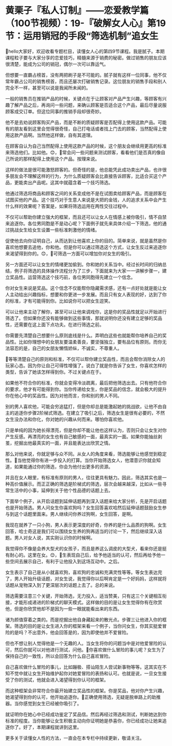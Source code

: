 # 黄栗子『私人订制』——恋爱教学篇（100节视频）：19-『破解女人心』第19节：运用销冠的手段“筛选机制”追女生

🎼hello大家好，欢迎收看专题栏目，读懂女人心的第四9节课程。我是腻子。本期课程粒子要与大家分享的恋爱技巧，精髓来源于销费的秘密。做过销售的朋友应该很清楚，能成为公司的销冠，偶尔一次可以靠运气。

但想要一直霸占榜首，没有两把刷子是不可能的。腻子就有这样一位同事，他不仅常年霸占公司的销售榜首，而且还屡次打破销售记录。这位朋友的销售手段和别人完全不一样，甚至可以说是我闻所未闻的。

一般的销售员在推销产品的时候，关键点在于让顾客对产品产生兴趣，等顾客有兴趣了解产品之后，再询问一些问题，来确认顾客是否适合这个产品，最后尽量说服顾客成交订单。但这位同事的推销手段却很奇妙。

他不是去劝说顾客购买产品，而是不断的质疑顾客是否配得上使用这款产品。可能有的朋友看到这里会觉得很奇怪，自己打电话或者找上门去的顾客，当然配得上使用这款产品啊。当然他这样做，自有其道理。

在顾客自认为自己当然配得上使用这款产品的时候，这个朋友会继续用更高的标准来筛选他们。比如他。😊，🎼常会问一些问题来测试顾客，看看他们是否真的像自己所说的那样配得上使用这个产品。按理来说。

这样的做法是很可能激怒顾客的。但奇怪的是，他总能凭此成功卖出产品，也许很多朋友会不理解这样的行为，为什么质疑顾客会比直接告诉顾客，比适合买这个产品，更能卖出产品呢。这其中就蕴含着一个技巧筛选。

他通过筛选将商品和顾客之间的关系变成他不是在试图卖给顾客产品，而是顾客在试图买他的产品。这个技巧对于生意人来说是大把的金钱，人的追求关系中会产生什么样的效果呢？答案是，如果将筛选运用在两性交往过程中。

不仅可以帮助你建立强大的框架，而且还可以让女人在情感上被你吸引，情不自禁来追逐你。各位男同胞是不是动心呢？下面例子就先来具体介绍一下筛选，他的通过挑战女生给女生设置一些标准刺激他的情绪。

促使他去向你证明自己，从而达到让他喜欢上你的目的。简单来说，就是虽然是你喜欢他想要去追他，你和他。但是你可以通过筛选这个方式，让女生反过来追逐你来渴望得到你的。😊，🎼可筛选一方面可以增加你对女生的吸引。

另一方面还可以让女生的情绪更加偷到。你和她的关系当中。经过长时间的归纳总结，例子将筛选的具体操作流程分为了三步，下面就来为大家一一讲解步骤一，建立奖品性。运营筛选这个技巧前，各位男同胞得先建立一个信念。

你对女生来说是奖品。这个信念不仅能帮你隐藏需求感，还有一点好处就是能让女人主动给出兴趣指标，想要和你更进一步发展。而且只有女人表现的好，达到了你的标准，才有可能得到你。比如说你可以把女生逗笑。

可以让他来主动了解你，甚至可以让他来调戏你，这是你的奖品性就足以开始进行筛选了。但如果你还没有能够做到这些事情，那就说明你还没有建立足够的奖品性，还需要在这上面下点功夫。在进行筛选之前。

你需要先清楚自己想要什么原则底线是什么。弄明白这些也就能帮你培养自己的奖品性。比如你理想中的女朋友要温柔善良，要坚强独立，要有品位有原则。而你无法容忍的是，自己的女朋友懒惰娇纵，不诚实，不尊重人。

🎼等等清楚自己的原则和标准，不仅可以帮你建立奖品性，而且会帮你消除女人的玩家心态。因为你让自己可得性增强了。说白了就是你告诉了女生，你喜欢怎样的类型，告诉了她该怎样得到你。不过关键点在于。

如果他不符合你的标准，你就会变得冷淡疏离，最后把他筛选出去。只有他符合你的要求，他才有可能得到你。当你传递给女生，你是奖品的信念，就会极大的提升你在他心中的奖品性。因为对他而言，你和别的男人不同。

别的男人喜欢他，可能会穷追猛打，但是你却总是能激起她的挑战欲，让他不由自主的追逐你步骤2阶梯式筛选。在建立了吸引之后，筛选女生是很有必要的，不然女生没办法和你化，你对她的兴趣从何而来。哪怕你喜欢他。

只是单纯的因为她长得漂亮，但是你却不能让他也这样认为，否则只会让女生对你产生反感。再漂亮的女生也有自己敏感的一面，最真实的一面。如果你能抽丝剥茧，挖掘出他最真实的一面，并且能表达出欣赏之情。

那么对他来说，你就足够与众不同。从女人的角度来看，筛选能够让他感觉到稳定性。🎼当他觉得你有进一步投入的打算。当你开始筛选女人，他潜意识你就会知道，如果能通过你的筛选，你会为他付出更多的资源。

并且在女人眼里，有标准有原则的男人，往往更具有魅力。因此，筛选其实也是一种高价值展示。而正正确的筛选是阶梯式的筛选，层次会越来越深，比如从一些寻常生活中的小事，延伸到关于他个性品德的话题上去。

下面举个例子，从开启话题到延伸话题再到深入话题来给大家分析，先是开启话题也是开始筛选。男人问女生你喜欢狗吗？女生回答喜欢哈然后延伸话题鼓励女生参与到这个话题里面来。男人继续问你养过狗啊，女生回答，是啊。

我现在就养了一只小狗，男人表示更深度的好奇，你养的是什么品质的狗啊。女生回答，哈士奇这是我们可以围绕女生养的狗再适当的讨论一下，然后继续深入话题。男人对女人说，其实刚认识你的时候啊。

我觉得你不像是会养大型犬的女孩子，而且是养这么调皮的大型犬，看来你还是挺有耐心的。这里在女。😊，🎼生表现自己后，给予他适当的认可，然后再给予他一些空间去展示自己，有利于让他投入到这场互动中。之后。

女生表示了自己是从小就喜欢狗，喜欢狗的忠诚和充满灵性等等。等女生表达完了，男人开始升级话题，对女生说，我觉得你以后啊肯定是一个好妈妈，这样就将话题从宠物深入到了更深层次的话题上去了。总的来说。

筛选需要注意三个关键，开始筛选，无力投入，适当赞美，只有这三个关键相互衔接，才能形成递进的阶梯式的聊天模式。这样做的目的是让女生觉得你有在欣赏他，但是你欣赏他却不是因为一些一眼就能看出来的东西。

诸为颜值穿着之类的。而是挖掘出他自身藏起来的散光点。步骤三让他进入你的框架。筛选的目的是让女生进入你的框架来看一个例子，当你问女生，你其实挺爱冒险的是吗？不出意外，他会回答是的，因为即使他并不爱冒险。

但也不想让别人觉得他是一个无趣的人。当女生将你的问题当中是对他爱冒险的认可，然后你就可以对他进行测试，问他。🎼你喜欢做什么冒险的事儿呢？女生为了保持自己的一致性，所以会回答为什么自己喜欢冒险。

自己喜欢做什么冒险的事儿，比如蹦极、搭讪陌生人尝试新事物等等。这其实在不知不觉中就让女生开始维护起你对她爱冒险的表扬和认可。也就是说，一旦女生接受了你的测试，他就会进入渴望得到你认可的框架。

而这种框架会非常符合你最开始建立奖品性的框架。你是奖品，他对你产生兴趣，她渴望得到你的认可，他开始追逐你。🎼正确使用筛选，无疑是脱单路上的助推器。当你感觉到女生已经被你吸引了。

就证明你在她心中已经成功鉴定了奖品信。然后再经过筛选和测试，判断她达到你标准的程度。当你能够让女生积极主动向你证明她是恭喜你，你已经成功让她来追逐你了。好了，本期课程就讲到这里。

更多关于读懂女人性的方法，一直会在本专栏中持续更新，敬请关注。